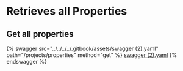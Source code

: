 # Retrieves all Properties

## Get all properties

{% swagger src="../../../../.gitbook/assets/swagger (2).yaml" path="/projects/properties" method="get" %}
[swagger (2).yaml](<../../../../.gitbook/assets/swagger (2).yaml>)
{% endswagger %}
